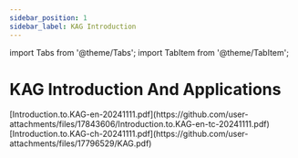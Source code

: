 ```yaml
---
sidebar_position: 1
sidebar_label: KAG Introduction
---
```

import Tabs from '@theme/Tabs';
import TabItem from '@theme/TabItem';

# KAG Introduction And Applications

<Tabs>
  <TabItem value="English" label="English">
    [Introduction.to.KAG-en-20241111.pdf](https://github.com/user-attachments/files/17843606/Introduction.to.KAG-en-tc-20241111.pdf)
  </TabItem>
  <TabItem value="中文" label="中文">
    [Introduction.to.KAG-ch-20241111.pdf](https://github.com/user-attachments/files/17796529/KAG.pdf)
  </TabItem>
</Tabs>
